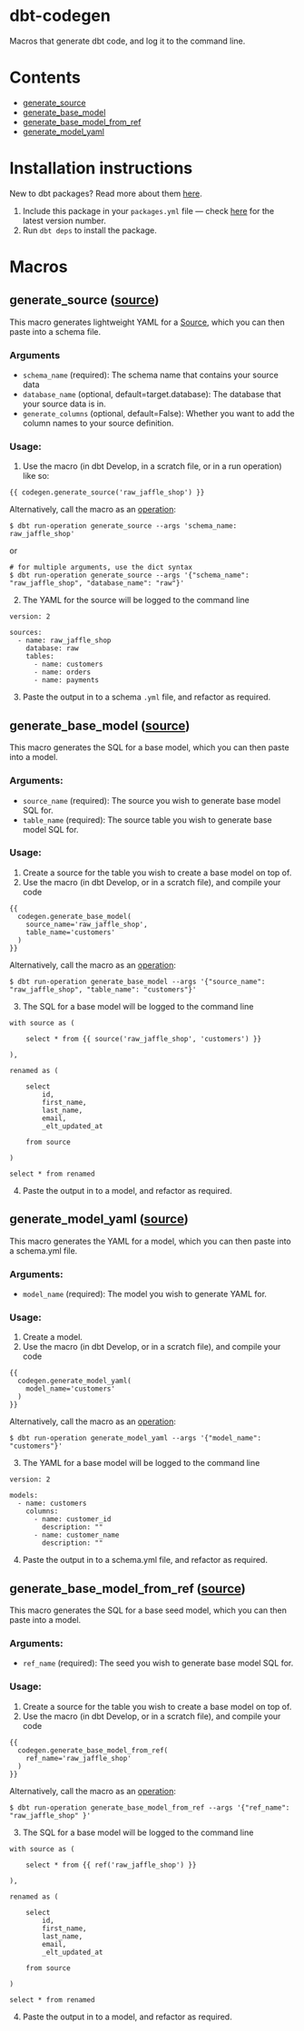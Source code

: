 # dbt-codegen

Macros that generate dbt code, and log it to the command line.

# Contents
* [generate_source](#generate_source-source)
* [generate_base_model](#generate_base_model-source)
* [generate_base_model_from_ref](#generate_base_model_from_ref-seed)
* [generate_model_yaml](#generate_model_yaml-source)

# Installation instructions
New to dbt packages? Read more about them [here](https://docs.getdbt.com/docs/building-a-dbt-project/package-management/).
1. Include this package in your `packages.yml` file — check [here](https://hub.getdbt.com/fishtown-analytics/codegen/latest/) for the latest version number.
2. Run `dbt deps` to install the package.

# Macros
## generate_source ([source](macros/generate_source.sql))
This macro generates lightweight YAML for a [Source](https://docs.getdbt.com/docs/using-sources),
which you can then paste into a schema file.

### Arguments
* `schema_name` (required): The schema name that contains your source data
* `database_name` (optional, default=target.database): The database that your
source data is in.
* `generate_columns` (optional, default=False): Whether you want to add the
column names to your source definition.

### Usage:
1. Use the macro (in dbt Develop, in a scratch file, or in a run operation) like
  so:
```
{{ codegen.generate_source('raw_jaffle_shop') }}
```
Alternatively, call the macro as an [operation](https://docs.getdbt.com/docs/using-operations):
```
$ dbt run-operation generate_source --args 'schema_name: raw_jaffle_shop'
```
or
```
# for multiple arguments, use the dict syntax
$ dbt run-operation generate_source --args '{"schema_name": "raw_jaffle_shop", "database_name": "raw"}'
```
2. The YAML for the source will be logged to the command line
```
version: 2

sources:
  - name: raw_jaffle_shop
    database: raw
    tables:
      - name: customers
      - name: orders
      - name: payments
```
3. Paste the output in to a schema `.yml` file, and refactor as required.

## generate_base_model ([source](macros/generate_base_model.sql))
This macro generates the SQL for a base model, which you can then paste into a
model.

### Arguments:
* `source_name` (required): The source you wish to generate base model SQL for.
* `table_name` (required): The source table you wish to generate base model SQL for.


### Usage:
1. Create a source for the table you wish to create a base model on top of.
2. Use the macro (in dbt Develop, or in a scratch file), and compile your code
```
{{
  codegen.generate_base_model(
    source_name='raw_jaffle_shop',
    table_name='customers'
  )
}}
```
Alternatively, call the macro as an [operation](https://docs.getdbt.com/docs/using-operations):
```
$ dbt run-operation generate_base_model --args '{"source_name": "raw_jaffle_shop", "table_name": "customers"}'
```

3. The SQL for a base model will be logged to the command line
```
with source as (

    select * from {{ source('raw_jaffle_shop', 'customers') }}

),

renamed as (

    select
        id,
        first_name,
        last_name,
        email,
        _elt_updated_at

    from source

)

select * from renamed
```
4. Paste the output in to a model, and refactor as required.

## generate_model_yaml ([source](macros/generate_model_yaml.sql))
This macro generates the YAML for a model, which you can then paste into a
schema.yml file.

### Arguments:
* `model_name` (required): The model you wish to generate YAML for.

### Usage:
1. Create a model.
2. Use the macro (in dbt Develop, or in a scratch file), and compile your code
```
{{
  codegen.generate_model_yaml(
    model_name='customers'
  )
}}
```
Alternatively, call the macro as an [operation](https://docs.getdbt.com/docs/using-operations):
```
$ dbt run-operation generate_model_yaml --args '{"model_name": "customers"}'
```

3. The YAML for a base model will be logged to the command line
```
version: 2

models:
  - name: customers
    columns:
      - name: customer_id
        description: ""
      - name: customer_name
        description: ""
```
4. Paste the output in to a schema.yml file, and refactor as required.

## generate_base_model_from_ref ([source](macros/generate_base_model_from_ref.sql))
This macro generates the SQL for a base seed model, which you can then paste into a
model.

### Arguments:
* `ref_name` (required): The seed you wish to generate base model SQL for.

### Usage:
1. Create a source for the table you wish to create a base model on top of.
2. Use the macro (in dbt Develop, or in a scratch file), and compile your code
```
{{
  codegen.generate_base_model_from_ref(
    ref_name='raw_jaffle_shop'
  )
}}
```
Alternatively, call the macro as an [operation](https://docs.getdbt.com/docs/using-operations):
```
$ dbt run-operation generate_base_model_from_ref --args '{"ref_name": "raw_jaffle_shop" }'
```

3. The SQL for a base model will be logged to the command line
```
with source as (

    select * from {{ ref('raw_jaffle_shop') }}

),

renamed as (

    select
        id,
        first_name,
        last_name,
        email,
        _elt_updated_at

    from source

)

select * from renamed
```
4. Paste the output in to a model, and refactor as required.

